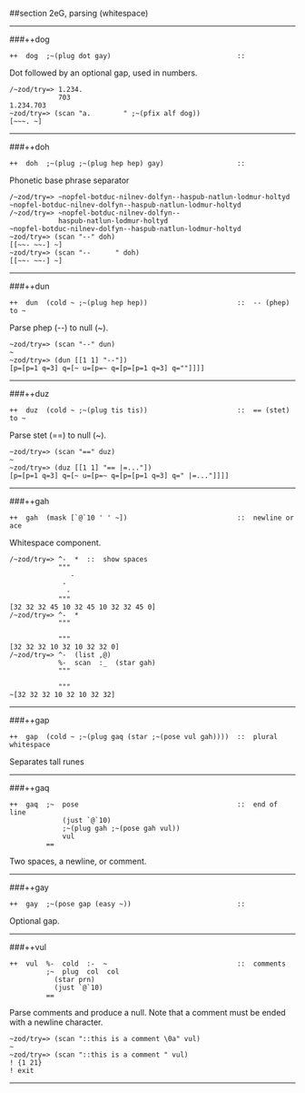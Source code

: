 ##section 2eG, parsing (whitespace)     

---

###++dog

```
++  dog  ;~(plug dot gay)                               ::
```

Dot followed by an optional gap, used in numbers.

    /~zod/try=> 1.234.
                703
    1.234.703
    ~zod/try=> (scan "a.        " ;~(pfix alf dog))
    [~~~. ~]

---

###++doh 

```
++  doh  ;~(plug ;~(plug hep hep) gay)                  ::
```

Phonetic base phrase separator

    /~zod/try=> ~nopfel-botduc-nilnev-dolfyn--haspub-natlun-lodmur-holtyd
    ~nopfel-botduc-nilnev-dolfyn--haspub-natlun-lodmur-holtyd
    /~zod/try=> ~nopfel-botduc-nilnev-dolfyn--
                haspub-natlun-lodmur-holtyd
    ~nopfel-botduc-nilnev-dolfyn--haspub-natlun-lodmur-holtyd
    ~zod/try=> (scan "--" doh)
    [[~~- ~~-] ~]
    ~zod/try=> (scan "--      " doh)
    [[~~- ~~-] ~]

---

###++dun

```
++  dun  (cold ~ ;~(plug hep hep))                      ::  -- (phep) to ~
```

Parse phep (--) to null (~).

    ~zod/try=> (scan "--" dun)
    ~
    ~zod/try=> (dun [[1 1] "--"])
    [p=[p=1 q=3] q=[~ u=[p=~ q=[p=[p=1 q=3] q=""]]]]

---

###++duz 

```
++  duz  (cold ~ ;~(plug tis tis))                      ::  == (stet) to ~
```

Parse stet (==) to null (~).

    ~zod/try=> (scan "==" duz)
    ~
    ~zod/try=> (duz [[1 1] "== |=..."])
    [p=[p=1 q=3] q=[~ u=[p=~ q=[p=[p=1 q=3] q=" |=..."]]]]

---

###++gah 

```
++  gah  (mask [`@`10 ' ' ~])                           ::  newline or ace
```

Whitespace component.

    /~zod/try=> ^-  *  ::  show spaces
                """
                   -
                 -
                  -
                """
    [32 32 32 45 10 32 45 10 32 32 45 0]
    /~zod/try=> ^-  *
                """

                """
    [32 32 32 10 32 10 32 32 0]
    /~zod/try=> ^-  (list ,@)
                %-  scan  :_  (star gah)
                """

                """
    ~[32 32 32 10 32 10 32 32]

---

###++gap 

```
++  gap  (cold ~ ;~(plug gaq (star ;~(pose vul gah))))  ::  plural whitespace
```
        
Separates tall runes

---

###++gaq

```
++  gaq  ;~  pose                                       ::  end of line
             (just `@`10)
             ;~(plug gah ;~(pose gah vul))
             vul
         ==
```

Two spaces, a newline, or comment.

---
        
###++gay 

```
++  gay  ;~(pose gap (easy ~))                          ::
```
        
Optional gap.

---
        
###++vul 

```
++  vul  %-  cold  :-  ~                                ::  comments
         ;~  plug  col  col
           (star prn)
           (just `@`10)
         ==
```

Parse comments and produce a null.
Note that a comment must be ended with a newline character.

    ~zod/try=> (scan "::this is a comment \0a" vul)
    ~
    ~zod/try=> (scan "::this is a comment " vul)
    ! {1 21}
    ! exit

---
